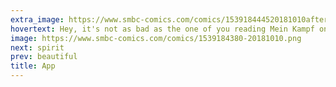 ```yaml
---
extra_image: https://www.smbc-comics.com/comics/153918444520181010after.png
hovertext: Hey, it's not as bad as the one of you reading Mein Kampf on the beach.
image: https://www.smbc-comics.com/comics/1539184380-20181010.png
next: spirit
prev: beautiful
title: App
---
```

